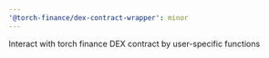 ```yaml
---
'@torch-finance/dex-contract-wrapper': minor
---
```


Interact with torch finance DEX contract by user-specific functions
